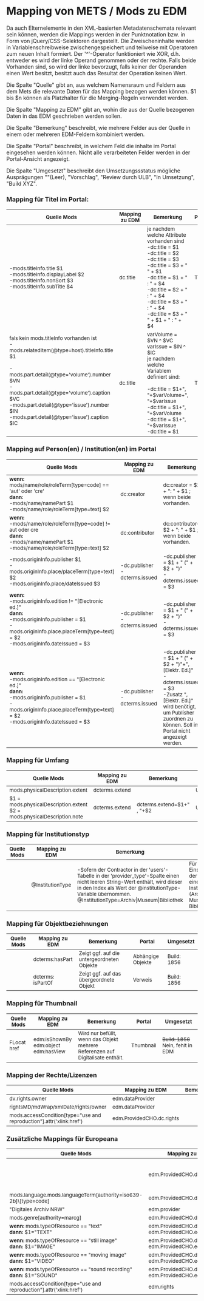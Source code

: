 # Mapping von METS / Mods zu EDM

Da auch Elternelemente in den XML-basierten Metadatenschemata relevant sein können, werden die Mappings werden in der Punktnotation bzw. in Form von jQuery/CSS-Selektoren dargestellt. Die Zweischeninhalte werden in Variablenschreibweise zwischengespeichert und teilweise mit Operatoren zum neuen Inhalt formiert.
Der '^'-Operator funktioniert wie XOR, d.h. entweder es wird der linke Operand genommen oder der rechte. Falls beide Vorhanden sind, so wird der linke bevorzugt, falls keiner der Operanden einen Wert besitzt, besitzt auch das Resultat der Operation keinen Wert.

Die Spalte "Quelle" gibt an, aus welchem Namensraum und Feldern aus dem Mets die relevante Daten für das Mapping bezogen werden können.
$1 bis $n können als Platzhalter für die Merging-Regeln verwendet werden.

Die Spalte "Mapping zu EDM" gibt an, wohin die aus der Quelle bezogenen Daten in das EDM geschrieben werden sollen.

Die Spalte "Bemerkung" beschreibt, wie mehrere Felder aus der Quelle in einem oder mehreren EDM-Feldern kombiniert werden.

Die Spalte "Portal" beschreibt, in welchem Feld die inhalte im Portal eingesehen werden können. Nicht alle verarbeiteten Felder werden in der Portal-Ansicht angezeigt.

Die Spalte "Umgesetzt" beschreibt den Umsetzungssstatus mögliche Ausprägungen ""(Leer), "Vorschlag", "Review durch ULB", "In Umsetzung", "Build XYZ".


### Mapping für Titel im Portal:

<table><thead><tr>
<th><sub>Quelle Mods</sub></th>
<th><sub>Mapping zu EDM</sub></th>
<th><sub>Bemerkung</sub></th>
<th><sub>Portal</sub></th>
<th><sub>Umgesetzt</sub></th>
</tr></thead><tbody><tr>
<td><sub> -mods.titleInfo.title $1<br>
-mods.titleInfo.displayLabel $2<br>
-mods.titleInfo.nonSort $3<br>
-mods.titleInfo.subTitle $4</sub></td>
<td><sub>dc.title</sub></td>
<td><sub>
  je nachdem welche Attribute vorhanden sind <br>
  -dc:title = $1  <br>
  -dc:title = $2  <br>
  -dc:title = $3  <br>
  -dc:title = $3 + " " + $1  <br>
  -dc:title = $1 + " : " + $4  <br>
  -dc:title = $2 + " : " + $4  <br>
  -dc:title = $3 + " : " + $4  <br>
  -dc:title = $3 + " " + $1 + " : " + $4  <br></sub></td>
<td><sub>Titel</sub></td>
<td><sub>Build 1856</sub></td>
</tr>
  
  <tr>
<td><sub>   fals kein mods.titleInfo vorhanden ist <br>
  -mods.relatedItem(@type=host).titleInfo.title $1<br><br>
  -mods.part.detail(@type='volume').number $VN  <br>
  -mods.part.detail(@type='volume').caption $VC  <br>
  -mods.part.detail(@type='issue').number $IN  <br> 
  -mods.part.detail(@type='issue').caption $IC  <br>
   
</sub></td>
<td><sub>dc.title</sub></td>
<td><sub>
   varVolume = $VN ^ $VC  <br>
   varIssue = $IN ^ $IC  <br>
    je nachdem welche Variablem definiert sind: <br> <br>
  -dc:title = $1+", "+$varVolume+", "+$varIssue  <br>
  -dc:title = $1+", "+$varVolume  <br>
  -dc:title = $1+", "+$varIssue  <br>
  -dc:title = $1<br>
  </sub></td>
<td><sub>Titel</sub></td>
<td><sub>Vorschlag</sub></td>
</tr></tbody></table>



### Mapping auf Person(en) / Institution(en) im Portal
<table><thead><tr>
<th><sub>Quelle Mods</sub></th>
<th><sub>Mapping zu EDM</sub></th>
<th><sub>Bemerkung</sub></th>
<th><sub>Portal</sub></th>
<th><sub>Umgesetzt</sub></th>
</tr></thead><tbody><tr>
<td><sub>
<b>wenn:</b> <br>
  mods/name/role/roleTerm[type=code] == 'aut' oder 'cre'<br>
<b>dann:</b> <br>
  -mods/name/namePart $1 <br>
  -mods/name/role/roleTerm[type=text] $2</sub></td>
<td><sub>dc:creator</sub></td>
<td><sub>dc:creator = $2 + ": " + $1 ; wenn beide vorhanden.</sub></td>
<td><sub>Person</sub></td>
<td><sub>Build 1856</sub></td>
</tr>
<tr>
<td><sub>
<b>wenn:</b> <br>
 -mods/name/role/roleTerm[type=code] != aut oder cre<br>
<b>dann:</b> <br>
  -mods/name/namePart $1 <br>
  -mods/name/role/roleTerm[type=text] $2</sub></td>
<td><sub>dc:contributor</sub></td>
<td><sub>dc:contributor= $2 + ": " + $1 ; wenn beide vorhanden.</sub></td>
<td><sub>Person</sub></td>
<td><sub>Build 1856</sub></td>
</tr>
<tr>
<td><sub>
  -mods.originInfo.publisher $1 <br>
  -mods.originInfo.place/placeTerm[type=text] $2<br>
  -mods.originInfo.place/dateIssued $3</sub></td>
<td><sub>-dc.publisher <br>
-dcterms.issued</sub></td>
<td><sub>-dc.publisher = $1 + " (" + $2 + ")"<br>
-dcterms.issued = $3</sub></td>
<td><sub>Verlag</sub></td>
<td><sub>Build 1856</sub></td>
</tr>
<tr>
<td><sub>
<b>wenn:</b> <br>
 -mods.originInfo.edition != "[Electronic ed.]"<br>
<b>dann:</b> <br>
 -mods.originInfo.publisher = $1<br>
-mods.originInfo.place.placeTerm[type=text] = $2<br>
-mods.originInfo.dateIssued = $3</sub></td></sub></td>
<td><sub>-dc.publisher<br>
-dcterms.issued </sub></td>
<td><sub>-dc.publisher = $1 + " (" + $2 + ")"<br>
-dcterms.issued = $3</sub></td>
<td><sub>Verlag</sub></td>
<td><sub>Vorschlag</sub></td>
</tr>
<tr>
<td><sub>
<b>wenn:</b> <br>
 -mods.originInfo.edition == "[Electronic ed.]"<br>
<b>dann:</b> <br>
 -mods.originInfo.publisher = $1<br>
-mods.originInfo.place.placeTerm[type=text] = $2<br>
-mods.originInfo.dateIssued = $3</sub></td></sub></td>
<td><sub>-dc.publisher<br>
-dcterms.issued</sub></td>
<td><sub>-dc.publisher = $1 + " (" + $2 + ")"+", [Elektr. Ed.]"<br>
-dcterms.issued = $3<br>
-Zusatz ", [Elektr. Ed.]" wird benötigt, um Publisher <br> zuordnen zu können. Soll im Portal nicht angezeigt werden.</sub></td>
<td><sub>Verlag</sub></td>
<td><sub>Vorschlag</sub></td>
</tr>
</tbody></table>

### Mapping für Umfang
<table><thead><tr>
<th><sub>Quelle Mods</sub></th>
<th><sub>Mapping zu EDM</sub></th>
<th><sub>Bemerkung</sub></th>
<th><sub>Portal</sub></th>
<th><sub>Umgesetzt</sub></th>
</tr></thead><tbody>
<tr>
<td><sub>
mods.physicalDescription.extent </sub></td>
<td><sub>dcterms.extend</sub></td>
<td><sub></sub></td>
<td><sub>Umfang</sub></td>
<td><sub>Build 1888</sub></td>
</tr>
<tr>
<td><sub>
$1 = mods.physicalDescription.extent <br>
$2 = mods.physicalDescription.note</sub></td>
<td><sub>dcterms.extend</sub></td>
<td><sub>dcterms.extend=$1+" , "+$2</sub></td>
<td><sub>Umfang</sub></td>
<td><sub></sub></td>
</tr></tbody></table>

### Mapping für Institutionstyp
<table><thead><tr>
<th><sub>Quelle Mods</sub></th>
<th><sub>Mapping zu EDM</sub></th>
<th><sub>Bemerkung</sub></th>
<th><sub>Portal</sub></th>
<th><sub>Umgesetzt</sub></th>
</tr></thead><tbody><tr>
<td><sub>
</sub></td>
<td><sub>@InstitutionType
</sub></td>
<td><sub>-Sofern der Contractor in der 'users'-Tabelle in der  
'provider_type'-Spalte einen nicht leeren String-Wert enthält, wird dieser in den Index als Wert der @institutionType-Variable übernommen.<br>
@InstitutionType=Archiv|Museum|Bibliothek</sub></td>
<td><sub>Für die Einschränkung der Suche auf einen Institutionstyp (Archiv, Museum, Bibliothek ...)</sub></td>
<td><sub>Build: 1954</sub></td>
</tr>
</tbody></table>


### Mapping für Objektbeziehnungen
<table><thead><tr>
<th><sub>Quelle Mods</sub></th>
<th><sub>Mapping zu EDM</sub></th>
<th><sub>Bemerkung</sub></th>
<th><sub>Portal</sub></th>
<th><sub>Umgesetzt</sub></th>
</tr></thead><tbody><tr>
<td><sub>
</sub></td>
<td><sub>dcterms:hasPart
</sub></td>
<td><sub>Zeigt ggf. auf die untergeordneten Objekte</sub></td>
<td><sub>Abhängige Objekte</sub></td>
<td><sub>Build: 1856</sub></td>
</tr>
<tr>
<td><sub>
</sub></td>
<td><sub>dcterms: isPartOf
</sub></td>
<td><sub>Zeigt ggf. auf das übergeordnete Objekt</sub></td>
<td><sub>Verweis</sub></td>
<td><sub>Build: 1856</sub></td>
</tr>
</tbody></table>

### Mapping für Thumbnail
<table><thead><tr>
<th><sub>Quelle Mods</sub></th>
<th><sub>Mapping zu EDM</sub></th>
<th><sub>Bemerkung</sub></th>
<th><sub>Portal</sub></th>
<th><sub>Umgesetzt</sub></th>
</tr></thead><tbody><tr>
<td><sub>FLocat href
</sub></td>
<td><sub>edm:isShownBy  <br>
edm:object  <br>
edm:hasView
</sub></td>
<td><sub>Wird nur befüllt, wenn das Objekt mehrere Referenzen auf Digitalisate enthält.</sub></td>
<td><sub>Thumbnail</sub></td>
  <td><sub><span style="text-decoration-line:line-through;"> Build: 1856</span> Nein, fehlt in EDM</sub></td>
</tr>

</tbody></table>

### Mapping der Rechte/Lizenzen
<table><thead><tr>
<th><sub>Quelle Mods</sub></th>
<th><sub>Mapping zu EDM</sub></th>
<th><sub>Bemerkung</sub></th>
<th><sub>Portal</sub></th>
<th><sub>Umgesetzt</sub></th>
</tr></thead><tbody><tr>
<td><sub>
dv.rights.owner </sub></td>
<td><sub>edm.dataProvider </sub></td>
<td><sub></sub></td>
<td><sub></sub></td>
<td><sub> </sub></td>
</tr>
<tr>
<td><sub>
rightsMD/mdWrap/xmlDate/rights/owner </sub></td>
<td><sub>edm.dataProvider </sub></td>
<td><sub></sub></td>
<td><sub></sub></td>
<td><sub>Build 1856</sub></td>
</tr>
<tr>
<td><sub>
mods.accessCondition[type="use and reproduction"].attr('xlink:href') </sub></td>
<td><sub>edm.ProvidedCHO.dc.rights  </sub></td>
<td><sub></sub></td>
<td><sub>Nutzungsrechte</sub></td>
<td><sub>Build 1916</sub></td>
</tr>

</tbody></table>

### Zusätzliche Mappings für Europeana
<table><thead><tr>
<th><sub>Quelle Mods</sub></th>
<th><sub>Mapping zu EDM</sub></th>
<th><sub>Bemerkung</sub></th>
<th><sub>Portal</sub></th>
<th><sub>Umgesetzt</sub></th>
</tr></thead><tbody><tr>
<td><sub> </sub></td>
<td><sub>edm.ProvidedCHO.dc.description</sub></td>
<td><sub></sub></td>
<td><sub></sub></td>
<td><sub>wahlfrei wenn dc.title, dann nicht verpflichtend</sub></td>
</tr><tr>
<td><sub>
mods.language.mods.languageTerm[authority=iso639-2b]\[type=code] </sub></td>
<td><sub>edm.ProvidedCHO.dc.language</sub></td>
<td><sub></sub></td>
<td><sub></sub></td>
<td><sub>NEIN</sub></td>
</tr>
<tr>
<td><sub>
"Digitales Archiv NRW" </sub></td>
<td><sub> edm.provider</sub></td>
  <td><sub><em>mandatory</em></sub></td>
<td><sub></sub></td>
<td><sub>NEIN</sub></td>
</tr><tr>
<td><sub>
mods.genre[authority=marcg] </sub></td>
<td><sub> edm.ProvidedCHO.dc.type</sub></td>
<td><sub><em>mandatory</em></sub></td>
<td><sub></sub></td>
<td><sub>NEIN</sub></td>
</tr>
<tr>
<td><sub>
<b>wenn:</b>
mods.typeOfResource == "text"  <br>
<b>dann:</b> $1="TEXT"<br>
</sub></td>
<td><sub>edm.ProvidedCHO.dc.type =$1 <br> edm.ProvidedCHO.edm.type =$1</sub></td>
<td><sub><em>mandatory</em></sub></td>
<td><sub></sub></td>
<td><sub>NEIN</sub></td>
</tr>
<tr>
<td><sub>
<b>wenn:</b>
mods.typeOfResource == "still image"  <br>
<b>dann:</b> $1="IMAGE"<br>
</sub></td>
<td><sub>edm.ProvidedCHO.dc.type =$1 <br> edm.ProvidedCHO.edm.type =$1</sub></td>
<td><sub><em>mandatory</em></sub></td>
<td><sub></sub></td>
<td><sub>NEIN</sub></td>
</tr>
<tr>
<td><sub>
<b>wenn:</b>
mods.typeOfResource == "moving image"  <br>
<b>dann:</b> $1="VIDEO"<br>
</sub></td>
<td><sub>edm.ProvidedCHO.dc.type =$1 <br> edm.ProvidedCHO.edm.type =$1</sub></td>
<td><sub><em>mandatory</em></sub></td>
<td><sub></sub></td>
<td><sub>NEIN</sub></td>
</tr>
<tr>
<td><sub>
<b>wenn:</b>
mods.typeOfResource == "sound recording"  <br>
<b>dann:</b> $1="SOUND"<br>
</sub></td>
<td><sub>edm.ProvidedCHO.dc.type =$1 <br> edm.ProvidedCHO.edm.type =$1</sub></td>
<td><sub><em>mandatory</em></sub></td>
<td><sub></sub></td>
  <td><sub><span style="color:red;">NEIN</span></sub></td>
</tr>
<tr>
<td><sub>
mods.accessCondition[type="use and reproduction"].attr('xlink:href') </sub></td>
<td><sub>edm.rights  </sub></td>
<td><sub></sub></td>
<td><sub>Nutzungsrechte</sub></td>
<td><sub>Build 2046</sub></td>
</tr>
</tbody></table>

